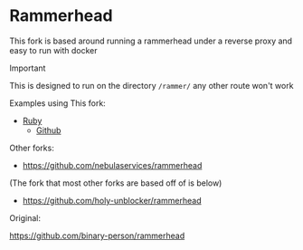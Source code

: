 # Rammerhead

This fork is based around running a rammerhead under a reverse proxy and easy to run with docker

> [!IMPORTANT]
> This is designed to run on the directory `/rammer/` any other route won't work

Examples using This fork:

- [Ruby](https://ruby.rubynetwork.co)
  - [Github](https://github.com/ruby-network/ruby)

Other forks:

- https://github.com/nebulaservices/rammerhead

(The fork that most other forks are based off of is below)
- https://github.com/holy-unblocker/rammerhead

Original:

https://github.com/binary-person/rammerhead